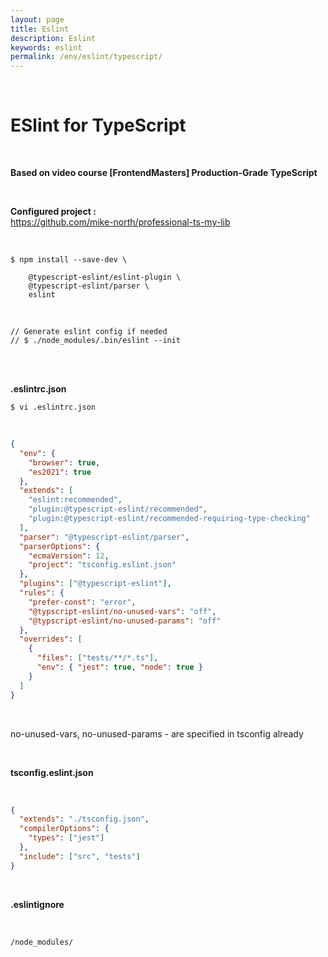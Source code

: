 ```yaml
---
layout: page
title: Eslint
description: Eslint
keywords: eslint
permalink: /env/eslint/typescript/
---
```


<br/>

# ESlint for TypeScript

<br/>

**Based on video course [FrontendMasters] Production-Grade TypeScript**

<br/>

**Configured project :**  
https://github.com/mike-north/professional-ts-my-lib

<br/>

```
$ npm install --save-dev \

    @typescript-eslint/eslint-plugin \
    @typescript-eslint/parser \
    eslint
```

<br/>

    // Generate eslint config if needed
    // $ ./node_modules/.bin/eslint --init

<br/>

<br/>

**.eslintrc.json**

    $ vi .eslintrc.json

<br/>

```json
{
  "env": {
    "browser": true,
    "es2021": true
  },
  "extends": [
    "eslint:recommended",
    "plugin:@typescript-eslint/recommended",
    "plugin:@typescript-eslint/recommended-requiring-type-checking"
  ],
  "parser": "@typescript-eslint/parser",
  "parserOptions": {
    "ecmaVersion": 12,
    "project": "tsconfig.eslint.json"
  },
  "plugins": ["@typescript-eslint"],
  "rules": {
    "prefer-const": "error",
    "@typscript-eslint/no-unused-vars": "off",
    "@typscript-eslint/no-unused-params": "off"
  },
  "overrides": [
    {
      "files": ["tests/**/*.ts"],
      "env": { "jest": true, "node": true }
    }
  ]
}
```

<br/>

no-unused-vars, no-unused-params - are specified in tsconfig already

<br/>

**tsconfig.eslint.json**

<br/>

```json
{
  "extends": "./tsconfig.json",
  "compilerOptions": {
    "types": ["jest"]
  },
  "include": ["src", "tests"]
}
```

<br/>

**.eslintignore**

<br/>

```
/node_modules/
```
